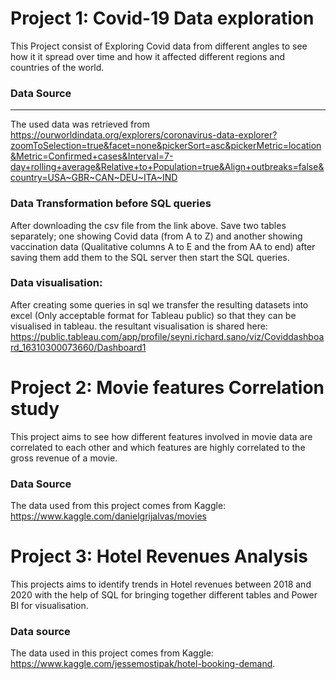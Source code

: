 # Project 1: Covid-19 Data exploration

This Project consist of Exploring Covid data from different angles to see how it it spread over time and how it affected different regions and countries of the world.

### Data Source
-----------

The used data was retrieved from https://ourworldindata.org/explorers/coronavirus-data-explorer?zoomToSelection=true&facet=none&pickerSort=asc&pickerMetric=location&Metric=Confirmed+cases&Interval=7-day+rolling+average&Relative+to+Population=true&Align+outbreaks=false&country=USA~GBR~CAN~DEU~ITA~IND


### Data Transformation before SQL queries

After downloading the csv file from the link above. Save two tables separately; one showing Covid data (from A to Z) and another showing vaccination data (Qualitative columns A to E and the from AA to end) after saving them add them to the SQL server then start the SQL queries.

### Data visualisation:

After creating some queries in sql we transfer the resulting datasets into excel (Only acceptable format for Tableau public) so that they can be visualised in tableau. the resultant visualisation is shared here: https://public.tableau.com/app/profile/seyni.richard.sano/viz/Coviddashboard_16310300073660/Dashboard1

# Project 2: Movie features Correlation study

This project aims to see how different features involved in movie data are correlated to each other and which features are highly correlated to the gross revenue of a movie.

### Data Source

The data used from this project comes from Kaggle: https://www.kaggle.com/danielgrijalvas/movies


# Project 3: Hotel Revenues Analysis

This projects aims to identify trends in Hotel revenues between 2018 and 2020 with the help of SQL for bringing together different tables and Power BI for visualisation.

### Data source

The data used in this project comes from Kaggle: https://www.kaggle.com/jessemostipak/hotel-booking-demand.
